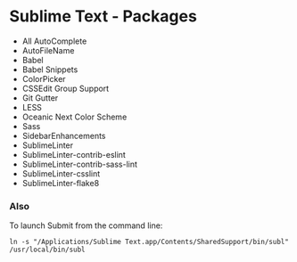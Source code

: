 # Sublime Text - Packages

- All AutoComplete
- AutoFileName
- Babel
- Babel Snippets
- ColorPicker
- CSSEdit Group Support
- Git Gutter
- LESS
- Oceanic Next Color Scheme
- Sass
- SidebarEnhancements
- SublimeLinter
- SublimeLinter-contrib-eslint
- Sublime​Linter-contrib-sass-lint
- SublimeLinter-csslint
- SublimeLinter-flake8


### Also

To launch Submit from the command line:

	ln -s "/Applications/Sublime Text.app/Contents/SharedSupport/bin/subl" /usr/local/bin/subl
